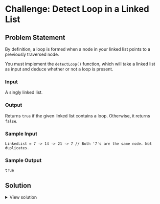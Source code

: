 # Challenge: Detect Loop in a Linked List

## Problem Statement

By definition, a loop is formed when a node in your linked list points to a previously traversed node.

You must implement the `detectLoop()` function, which will take a linked list as input and deduce whether or not a loop is present.

### Input

A singly linked list.

### Output

Returns `true` if the given linked list contains a loop. Otherwise, it returns `false`.

### Sample Input

```
LinkedList = 7 -> 14 -> 21 -> 7 // Both '7's are the same node. Not duplicates.
```

### Sample Output

```
true
```

## Solution

<details>
<summary>View solution</summary>

```ts
// Time complexity: O(n)
function detectLoop<T>(list: SinglyLinkedList<T>) {
  let slowerNode = list.head;
  let fasterNode = list.head;

  if (list.head === null) {
    return false;
  }

  while (
    slowerNode !== null &&
    fasterNode !== null &&
    fasterNode.next !== null
  ) {
    slowerNode = slowerNode.next;
    fasterNode = fasterNode.next.next;

    if (slowerNode === fasterNode) {
      return true;
    }
  }

  return false;
}
```

</details>

